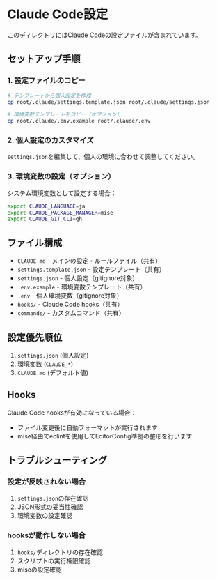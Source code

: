 # Claude Code設定

このディレクトリにはClaude Codeの設定ファイルが含まれています。

## セットアップ手順

### 1. 設定ファイルのコピー
```bash
# テンプレートから個人設定を作成
cp root/.claude/settings.template.json root/.claude/settings.json

# 環境変数テンプレートをコピー（オプション）
cp root/.claude/.env.example root/.claude/.env
```

### 2. 個人設定のカスタマイズ
`settings.json`を編集して、個人の環境に合わせて調整してください。

### 3. 環境変数の設定（オプション）
システム環境変数として設定する場合：
```bash
export CLAUDE_LANGUAGE=ja
export CLAUDE_PACKAGE_MANAGER=mise
export CLAUDE_GIT_CLI=gh
```

## ファイル構成

- `CLAUDE.md` - メインの設定・ルールファイル（共有）
- `settings.template.json` - 設定テンプレート（共有）
- `settings.json` - 個人設定（gitignore対象）
- `.env.example` - 環境変数テンプレート（共有）
- `.env` - 個人環境変数（gitignore対象）
- `hooks/` - Claude Code hooks（共有）
- `commands/` - カスタムコマンド（共有）

## 設定優先順位

1. `settings.json` (個人設定)
2. 環境変数 (`CLAUDE_*`)
3. `CLAUDE.md` (デフォルト値)

## Hooks

Claude Code hooksが有効になっている場合：
- ファイル変更後に自動フォーマットが実行されます
- mise経由でeclintを使用してEditorConfig準拠の整形を行います

## トラブルシューティング

### 設定が反映されない場合
1. `settings.json`の存在確認
2. JSON形式の妥当性確認
3. 環境変数の設定確認

### hooksが動作しない場合
1. `hooks/`ディレクトリの存在確認
2. スクリプトの実行権限確認
3. miseの設定確認